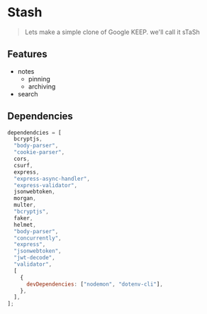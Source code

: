 # Stash

> Lets make a simple clone of Google KEEP. we'll call it sTaSh

## Features

- notes
  - pinning
  - archiving
- search

## Dependencies

```js
dependendcies = [
  bcryptjs,
  "body-parser",
  "cookie-parser",
  cors,
  csurf,
  express,
  "express-async-handler",
  "express-validator",
  jsonwebtoken,
  morgan,
  multer,
  "bcryptjs",
  faker,
  helmet,
  "body-parser",
  "concurrently",
  "express",
  "jsonwebtoken",
  "jwt-decode",
  "validator",
  [
    {
      devDependencies: ["nodemon", "dotenv-cli"],
    },
  ],
];
```
